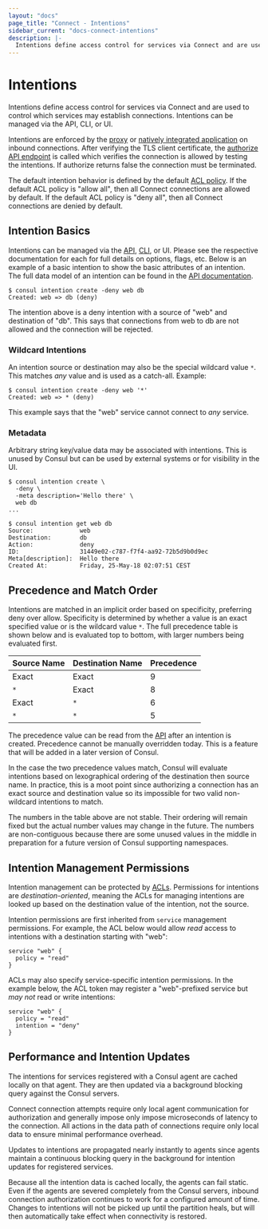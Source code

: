 ```yaml
---
layout: "docs"
page_title: "Connect - Intentions"
sidebar_current: "docs-connect-intentions"
description: |-
  Intentions define access control for services via Connect and are used to control which services may establish connections. Intentions can be managed via the API, CLI, or UI.
---
```


# Intentions

Intentions define access control for services via Connect and are used
to control which services may establish connections. Intentions can be
managed via the API, CLI, or UI.

Intentions are enforced by the [proxy](/docs/connect/proxies.html)
or [natively integrated application](/docs/connect/native.html) on
inbound connections. After verifying the TLS client certificate, the
[authorize API endpoint](#) is called which verifies the connection
is allowed by testing the intentions. If authorize returns false the
connection must be terminated.

The default intention behavior is defined by the default
[ACL policy](/docs/guides/acls.html). If the default ACL policy is "allow all",
then all Connect connections are allowed by default. If the default ACL policy
is "deny all", then all Connect connections are denied by default.

## Intention Basics

Intentions can be managed via the
[API](#),
[CLI](#),
or UI. Please see the respective documentation for each for full details
on options, flags, etc.
Below is an example of a basic intention to show the basic attributes
of an intention. The full data model of an intention can be found in the
[API documentation](#).

```
$ consul intention create -deny web db
Created: web => db (deny)
```

The intention above is a deny intention with a source of "web" and
destination of "db". This says that connections from web to db are not
allowed and the connection will be rejected.

### Wildcard Intentions

An intention source or destination may also be the special wildcard
value `*`. This matches _any_ value and is used as a catch-all. Example:

```
$ consul intention create -deny web '*'
Created: web => * (deny)
```

This example says that the "web" service cannot connect to _any_ service.

### Metadata

Arbitrary string key/value data may be associated with intentions. This
is unused by Consul but can be used by external systems or for visibility
in the UI.

```
$ consul intention create \
  -deny \
  -meta description='Hello there' \
  web db
...

$ consul intention get web db
Source:             web
Destination:        db
Action:             deny
ID:                 31449e02-c787-f7f4-aa92-72b5d9b0d9ec
Meta[description]:  Hello there
Created At:         Friday, 25-May-18 02:07:51 CEST
```

## Precedence and Match Order

Intentions are matched in an implicit order based on specificity, preferring
deny over allow. Specificity is determined by whether a value is an exact
specified value or is the wildcard value `*`.
The full precedence table is shown below and is evaluated
top to bottom, with larger numbers being evaluated first.

| Source Name | Destination Name | Precedence |
| ----------- | ---------------- | ---------- |
| Exact       | Exact            | 9          |
| `*`         | Exact            | 8          |
| Exact       | `*`              | 6          |
| `*`         | `*`              | 5          |

The precedence value can be read from the [API](/api/connect/intentions.html)
after an intention is created.
Precedence cannot be manually overridden today. This is a feature that will
be added in a later version of Consul.

In the case the two precedence values match, Consul will evaluate
intentions based on lexographical ordering of the destination then
source name. In practice, this is a moot point since authorizing a connection
has an exact source and destination value so its impossible for two
valid non-wildcard intentions to match.

The numbers in the table above are not stable. Their ordering will remain
fixed but the actual number values may change in the future.
The numbers are non-contiguous because there are
some unused values in the middle in preparation for a future version of
Consul supporting namespaces.

## Intention Management Permissions

Intention management can be protected by [ACLs](/docs/guides/acls.html).
Permissions for intentions are _destination-oriented_, meaning the ACLs
for managing intentions are looked up based on the destination value
of the intention, not the source.

Intention permissions are first inherited from `service` management permissions.
For example, the ACL below would allow _read_ access to intentions with a
destination starting with "web":

```hcl
service "web" {
  policy = "read"
}
```

ACLs may also specify service-specific intention permissions. In the example
below, the ACL token may register a "web"-prefixed service but _may not_ read or write
intentions:

```hcl
service "web" {
  policy = "read"
  intention = "deny"
}
```

## Performance and Intention Updates

The intentions for services registered with a Consul agent are cached
locally on that agent. They are then updated via a background blocking query
against the Consul servers.

Connect connection attempts require only local agent
communication for authorization and generally impose only impose microseconds
of latency to the connection. All actions in the data path of connections
require only local data to ensure minimal performance overhead.

Updates to intentions are propagated nearly instantly to agents since agents
maintain a continuous blocking query in the background for intention updates
for registered services.

Because all the intention data is cached locally, the agents can fail static.
Even if the agents are severed completely from the Consul servers, inbound
connection authorization continues to work for a configured amount of time.
Changes to intentions will not be picked up until the partition heals, but 
will then automatically take effect when connectivity is restored.
